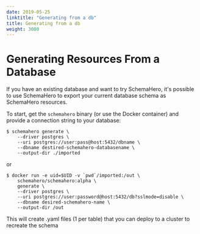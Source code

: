 ```yaml
---
date: 2019-05-25
linktitle: "Generating from a db"
title: Generating from a db
weight: 3000
---
```


# Generating Resources From a Database

If you have an existing database and want to try SchemaHero, it's possible to use SchemaHero to export your current database schema as SchemaHero resources.

To start, get the `schemahero` binary (or use the Docker container) and provide a connection string to your database:

```shell
$ schemahero generate \
    --driver postgres \
    --uri postgres://user:pass@host:5432/dbname \
    --dbname destired-schemahero-databasename \
    --output-dir ./imported
```

or

```shell
$ docker run -e uid=$UID -v `pwd`/imported:/out \
    schemahero/schemahero:alpha \
    generate \
    --driver postgres \
    --uri postgres://user:password@host:5432/db?sslmode=disable \
    --dbname desired-schemahero-name \
    --output-dir /out
```

This will create .yaml files (1 per table) that you can deploy to a cluster to recreate the schema

